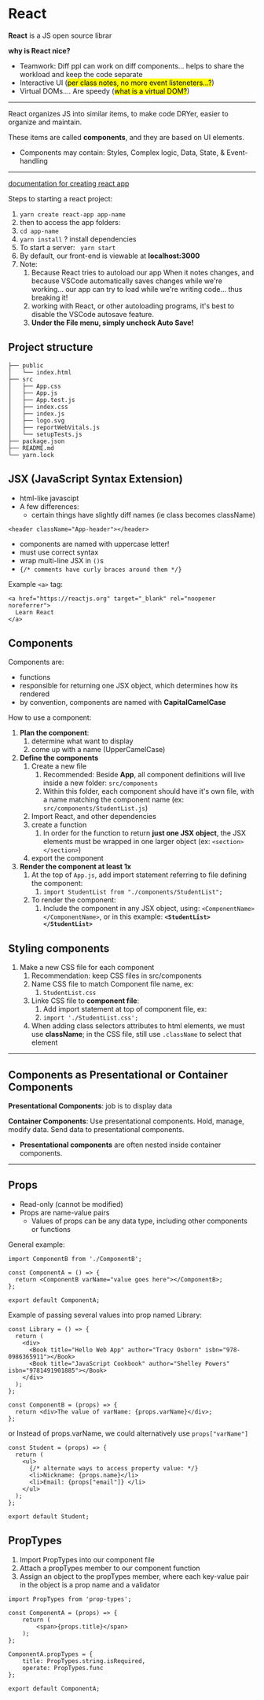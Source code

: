 # React

**React** is a JS open source librar

**why is React nice?**
- Teamwork: Diff ppl can work on diff components... helps to share the workload and keep the code separate
- Interactive UI (<mark>per class notes, no more event listeneters...?</mark>)
- Virtual DOMs.... Are speedy (<mark>what is a virtual DOM?</mark>)
---
React organizes JS into similar items, to make code DRYer, easier to organize and maintain. 

These items are called **components**, and they are based on UI elements.  
- Components may contain: Styles, Complex logic, Data, State, & Event-handling
---

[documentation for creating react app](https://create-react-app.dev/docs/getting-started/)   

Steps to starting a react project:
1. `yarn create react-app app-name` 
2. then to access the app folders:
3. `cd app-name`
4. `yarn install` ? install dependencies
5. To start a server: ` yarn start`
6. By default, our front-end is viewable at **localhost:3000**
7. Note:
   1. Because React tries to autoload our app When it notes changes, and because VSCode automatically saves changes while we're working... our app can try to load while we're writing code... thus breaking it!
   2.  working with React, or other autoloading programs, it's best to disable the VSCode autosave feature. 
   3.  **Under the File menu, simply uncheck Auto Save!**



## Project structure
```
├── public
│   └── index.html
├── src
│   ├── App.css
│   ├── App.js
│   ├── App.test.js
│   ├── index.css
│   ├── index.js
│   ├── logo.svg
│   ├── reportWebVitals.js
│   └── setupTests.js
├── package.json
├── README.md
└── yarn.lock
```

## JSX (JavaScript Syntax Extension)
- html-like javascipt
- A few differences: 
  - certain things have slightly diff names (ie class becomes className)
```
<header className="App-header"></header>
```
  - components are named with uppercase letter!
  - must use correct syntax
  - wrap multi-line JSX in `()`s
  - `{/* comments have curly braces around them */}`

Example `<a>` tag: 
```
<a href="https://reactjs.org" target="_blank" rel="noopener noreferrer">
  Learn React
</a>
```

## Components
Components are:
- functions
- responsible for returning one JSX object, which determines how its rendered
- by convention, components are named with **CapitalCamelCase**    


How to use a component:
1. **Plan the component**:
   1. determine what want to display
   2. come up with a name (UpperCamelCase)
2. **Define the components**
   1. Create a new file
      1. Recommended:  Beside **App**, all component definitions will live inside a new folder: `src/components`
      2. Within this folder, each component should have it's own file, with a name matching the component name (ex: `src/components/StudentList.js`)
   2. Import React, and other dependencies
   3. create a function
      1. In order for the function to return **just one JSX object**, the JSX elements must be wrapped in one larger object (ex: `<section></section>`)
   4. export the component
3.  **Render the component at least 1x**
    1.  At the top of `App.js`, add import statement referring to file defining the component:
        1. `import StudentList from "./components/StudentList";`
     1. To render the component: 
        1. Include the component in any JSX object, using: `<ComponentName></ComponentName>`, or in this example: **`<StudentList></StudentList>`**

## Styling components
1. Make a new CSS file for each component
   1. Recommendation: keep CSS files in src/components
   2. Name CSS file to match Component file name, ex:
      1. `StudentList.css`
   3. Linke CSS file to **component file**:
      1. Add import statement at top of component file, ex:
      2. `import './StudentList.css';`
   4. When adding class selectors attributes to html elements, we must use **className**; in the CSS file, still use `.className` to select that element
---
## Components as Presentational or Container Components

**Presentational Components**: job is to display data  

**Container Components**: Use presentational components. Hold, manage, modify data. Send data to presentational components.
   - **Presentational components** are often nested inside container components.

---
## Props
- Read-only (cannot be modified)
- Props are name-value pairs
  - Values of props can be any data type, including other components or functions

General example:
```
import ComponentB from './ComponentB';

const ComponentA = () => {
  return <ComponentB varName="value goes here"></ComponentB>;
};

export default ComponentA;
```


Example of passing several values into prop named Library:
```
const Library = () => {
  return (
    <div>
      <Book title="Hello Web App" author="Tracy Osborn" isbn="978-0986365911"></Book>
      <Book title="JavaScript Cookbook" author="Shelley Powers" isbn="9781491901885"></Book>
    </div>
  );
};
```


```
const ComponentB = (props) => {
  return <div>The value of varName: {props.varName}</div>;
};
```
or Instead of props.varName, we could alternatively use `props["varName"]`

```
const Student = (props) => {
  return (
    <ul>
      {/* alternate ways to access property value: */}
      <li>Nickname: {props.name}</li>
      <li>Email: {props["email"]} </li>
    </ul>
  );
};

export default Student;
```
## PropTypes
1. Import PropTypes into our component file
2. Attach a propTypes member to our component function
3. Assign an object to the propTypes member, where each key-value pair in the object is a prop name and a validator

```
import PropTypes from 'prop-types';

const ComponentA = (props) => {
    return (
        <span>{props.title}</span>
    );
};

ComponentA.propTypes = {
    title: PropTypes.string.isRequired,
    operate: PropTypes.func
};

export default ComponentA;
```

